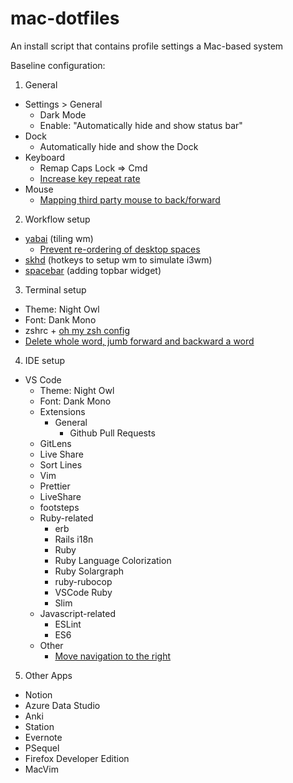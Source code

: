 
# mac-dotfiles
An install script that contains profile settings a Mac-based system

Baseline configuration:
1. General
  * Settings > General
    * Dark Mode
    * Enable: "Automatically hide and show status bar"
  * Dock
    * Automatically hide and show the Dock
  * Keyboard
    * Remap Caps Lock => Cmd
    * [Increase key repeat rate](https://apple.stackexchange.com/questions/10467/how-to-increase-keyboard-key-repeat-rate-on-os-x)
  * Mouse
    * [Mapping third party mouse to back/forward](https://sensible-side-buttons.archagon.net/)
2. Workflow setup
  * [yabai](https://github.com/koekeishiya/yabai) (tiling wm)
    * [Prevent re-ordering of desktop spaces](https://apple.stackexchange.com/questions/214348/how-to-prevent-mac-from-changing-the-order-of-desktops-spaces)
  * [skhd](https://github.com/koekeishiya/skhd) (hotkeys to setup wm to simulate i3wm)
  * [spacebar](https://github.com/cmacrae/spacebar) (adding topbar widget)
3. Terminal setup
  * Theme: Night Owl
  * Font: Dank Mono
  * zshrc + [oh my zsh config](https://ohmyz.sh/)
  * [Delete whole word, jumb forward and backward a word](https://medium.com/@jonnyhaynes/jump-forwards-backwards-and-delete-a-word-in-iterm2-on-mac-os-43821511f0a)
4. IDE setup
  * VS Code
    * Theme: Night Owl
    * Font: Dank Mono
    * Extensions
      * General
        * Github Pull Requests
	* GitLens
	* Live Share
	* Sort Lines
	* Vim
	* Prettier
	* LiveShare
	* footsteps
     * Ruby-related
        * erb
       * Rails i18n
       * Ruby
       * Ruby Language Colorization
       * Ruby Solargraph
       * ruby-rubocop
       * VSCode Ruby
       * Slim
      * Javascript-related
        * ESLint
        * ES6
      * Other
        * [Move navigation to the right](https://twitter.com/code/status/1346573944703348743?lang=en)
5. Other Apps
  * Notion
  * Azure Data Studio
  * Anki
  * Station
  * Evernote
  * PSequel
  * Firefox Developer Edition
  * MacVim
